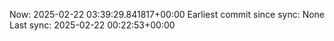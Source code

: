 Now: 2025-02-22 03:39:29.841817+00:00 Earliest commit since sync: None Last sync: 2025-02-22 00:22:53+00:00
